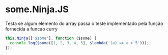 # some.Ninja.JS

Testa se algum elemento do array passa o teste implementado pela função fornecida a funcao curry

```javascript
this.Ninja(['$some'], function ($some) {
  console.log($some([1, 2, 3, 4, 5], $lambda('(a) => a > 5')));
});
```
